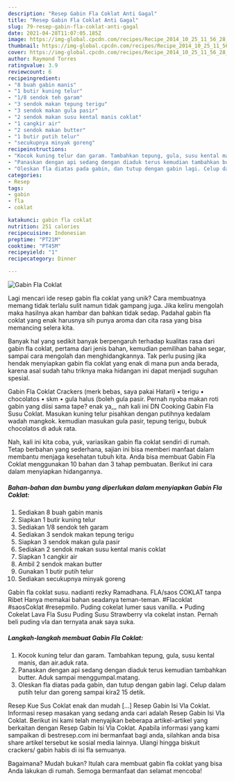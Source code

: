 ```yaml
---
description: "Resep Gabin Fla Coklat Anti Gagal"
title: "Resep Gabin Fla Coklat Anti Gagal"
slug: 79-resep-gabin-fla-coklat-anti-gagal
date: 2021-04-28T11:07:05.185Z
image: https://img-global.cpcdn.com/recipes/Recipe_2014_10_25_11_56_28_753_f19facf2536f29d56224/680x482cq70/gabin-fla-coklat-foto-resep-utama.jpg
thumbnail: https://img-global.cpcdn.com/recipes/Recipe_2014_10_25_11_56_28_753_f19facf2536f29d56224/680x482cq70/gabin-fla-coklat-foto-resep-utama.jpg
cover: https://img-global.cpcdn.com/recipes/Recipe_2014_10_25_11_56_28_753_f19facf2536f29d56224/680x482cq70/gabin-fla-coklat-foto-resep-utama.jpg
author: Raymond Torres
ratingvalue: 3.9
reviewcount: 6
recipeingredient:
- "8 buah gabin manis"
- "1 butir kuning telur"
- "1/8 sendok teh garam"
- "3 sendok makan tepung terigu"
- "3 sendok makan gula pasir"
- "2 sendok makan susu kental manis coklat"
- "1 cangkir air"
- "2 sendok makan butter"
- "1 butir putih telur"
- "secukupnya minyak goreng"
recipeinstructions:
- "Kocok kuning telur dan garam. Tambahkan tepung, gula, susu kental manis, dan air.aduk rata."
- "Panaskan dengan api sedang dengan diaduk terus kemudian tambahkan butter. Aduk sampai menggumpal.matang."
- "Oleskan fla diatas pada gabin, dan tutup dengan gabin lagi. Celup dalam putih telur dan goreng sampai kira2 15 detik."
categories:
- Resep
tags:
- gabin
- fla
- coklat

katakunci: gabin fla coklat 
nutrition: 251 calories
recipecuisine: Indonesian
preptime: "PT21M"
cooktime: "PT45M"
recipeyield: "1"
recipecategory: Dinner

---
```



![Gabin Fla Coklat](https://img-global.cpcdn.com/recipes/Recipe_2014_10_25_11_56_28_753_f19facf2536f29d56224/680x482cq70/gabin-fla-coklat-foto-resep-utama.jpg)

Lagi mencari ide resep gabin fla coklat yang unik? Cara membuatnya memang tidak terlalu sulit namun tidak gampang juga. Jika keliru mengolah maka hasilnya akan hambar dan bahkan tidak sedap. Padahal gabin fla coklat yang enak harusnya sih punya aroma dan cita rasa yang bisa memancing selera kita.

Banyak hal yang sedikit banyak berpengaruh terhadap kualitas rasa dari gabin fla coklat, pertama dari jenis bahan, kemudian pemilihan bahan segar, sampai cara mengolah dan menghidangkannya. Tak perlu pusing jika hendak menyiapkan gabin fla coklat yang enak di mana pun anda berada, karena asal sudah tahu triknya maka hidangan ini dapat menjadi suguhan spesial.

Gabin Fla Coklat Crackers (merk bebas, saya pakai Hatari) • terigu • chocolatos • skm • gula halus (boleh gula pasir. Pernah nyoba makan roti gabin yang diisi sama tape? enak ya,,, nah kali ini DN Cooking Gabin Fla Susu Coklat. Masukan kuning telur pisahkan dengan putihnya kedalam wadah mangkok. kemudian masukan gula pasir, tepung terigu, bubuk chocolatos di aduk rata.


Nah, kali ini kita coba, yuk, variasikan gabin fla coklat sendiri di rumah. Tetap berbahan yang sederhana, sajian ini bisa memberi manfaat dalam membantu menjaga kesehatan tubuh kita. Anda bisa membuat Gabin Fla Coklat menggunakan 10 bahan dan 3 tahap pembuatan. Berikut ini cara dalam menyiapkan hidangannya.

<!--inarticleads1-->

##### Bahan-bahan dan bumbu yang diperlukan dalam menyiapkan Gabin Fla Coklat:

1. Sediakan 8 buah gabin manis
1. Siapkan 1 butir kuning telur
1. Sediakan 1/8 sendok teh garam
1. Sediakan 3 sendok makan tepung terigu
1. Siapkan 3 sendok makan gula pasir
1. Sediakan 2 sendok makan susu kental manis coklat
1. Siapkan 1 cangkir air
1. Ambil 2 sendok makan butter
1. Gunakan 1 butir putih telur
1. Sediakan secukupnya minyak goreng


Gabin fla coklat susu. nadianti rezky Ramadhana. FLA/saos COKLAT tanpa Ribet Hanya memakai bahan seadanya teman-teman. #Flacoklat #saosCoklat #resepmilo. Puding cokelat lumer saus vanilla. • Puding Cokelat Lava Fla Susu Puding Susu Strawberry vla cokelat instan. Pernah beli puding vla dan ternyata anak saya suka. 

<!--inarticleads2-->

##### Langkah-langkah membuat Gabin Fla Coklat:

1. Kocok kuning telur dan garam. Tambahkan tepung, gula, susu kental manis, dan air.aduk rata.
1. Panaskan dengan api sedang dengan diaduk terus kemudian tambahkan butter. Aduk sampai menggumpal.matang.
1. Oleskan fla diatas pada gabin, dan tutup dengan gabin lagi. Celup dalam putih telur dan goreng sampai kira2 15 detik.


Resep Kue Sus Coklat enak dan mudah […] Resep Gabin Isi Vla Coklat. Informasi resep masakan yang sedang anda cari adalah Resep Gabin Isi Vla Coklat. Berikut ini kami telah menyajikan beberapa artikel-artikel yang berkaitan dengan Resep Gabin Isi Vla Coklat. Apabila informasi yang kami sampaikan di bestresep.com ini bermanfaat bagi anda, silahkan anda bisa share artikel tersebut ke sosial media lainnya. Ulangi hingga biskuit crackers/ gabin habis di isi fla semuanya. 

Bagaimana? Mudah bukan? Itulah cara membuat gabin fla coklat yang bisa Anda lakukan di rumah. Semoga bermanfaat dan selamat mencoba!
